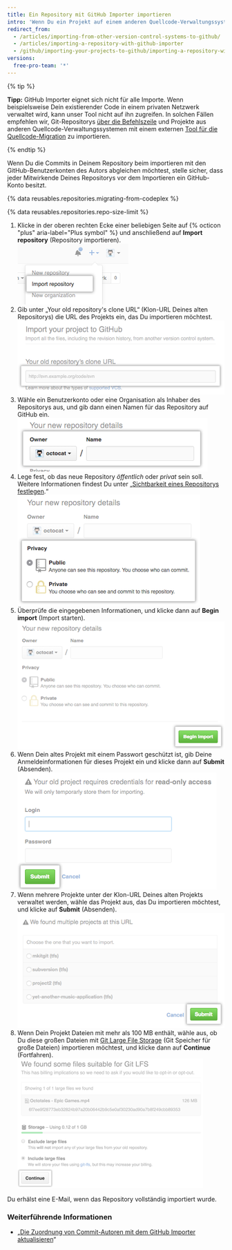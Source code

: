 ```yaml
---
title: Ein Repository mit GitHub Importer importieren
intro: 'Wenn Du ein Projekt auf einem anderen Quellcode-Verwaltungssystem verwaltest, kannst Du es mit dem Tool GitHub Importer automatisch in GitHub importieren.'
redirect_from:
  - /articles/importing-from-other-version-control-systems-to-github/
  - /articles/importing-a-repository-with-github-importer
  - /github/importing-your-projects-to-github/importing-a-repository-with-github-importer
versions:
  free-pro-team: '*'
---
```

{% tip %}

**Tipp:** GitHub Importer eignet sich nicht für alle Importe. Wenn beispielsweise Dein existierender Code in einem privaten Netzwerk verwaltet wird, kann unser Tool nicht auf ihn zugreifen. In solchen Fällen empfehlen wir, Git-Repositorys [über die Befehlszeile](/articles/importing-a-git-repository-using-the-command-line) und Projekte aus anderen Quellcode-Verwaltungssystemen mit einem externen [Tool für die Quellcode-Migration](/articles/source-code-migration-tools) zu importieren.

{% endtip %}

Wenn Du die Commits in Deinem Repository beim importieren mit den GitHub-Benutzerkonten des Autors abgleichen möchtest, stelle sicher, dass jeder Mitwirkende Deines Repositorys vor dem Importieren ein GitHub-Konto besitzt.

{% data reusables.repositories.migrating-from-codeplex %}

{% data reusables.repositories.repo-size-limit %}

1. Klicke in der oberen rechten Ecke einer beliebigen Seite auf {% octicon "plus" aria-label="Plus symbol" %} und anschließend auf **Import repository** (Repository importieren). ![Option „Import repository“ (Repository importieren) im Menü für neue Repositorys](/assets/images/help/importer/import-repository.png)
2. Gib unter „Your old repository's clone URL“ (Klon-URL Deines alten Repositorys) die URL des Projekts ein, das Du importieren möchtest. ![Textfeld für die URL des importierten Repositorys](/assets/images/help/importer/import-url.png)
3. Wähle ein Benutzerkonto oder eine Organisation als Inhaber des Repositorys aus, und gib dann einen Namen für das Repository auf GitHub ein. ![Menü für Repository-Inhaber und Feld für den Repository-Namen](/assets/images/help/importer/import-repo-owner-name.png)
4. Lege fest, ob das neue Repository *öffentlich* oder *privat* sein soll. Weitere Informationen findest Du unter „[Sichtbarkeit eines Repositorys festlegen](/articles/setting-repository-visibility).“ ![Optionsfelder für öffentliches oder privates Repository](/assets/images/help/importer/import-public-or-private.png)
5. Überprüfe die eingegebenen Informationen, und klicke dann auf **Begin import** (Import starten). ![Schaltfläche „Begin import“ (Import starten)](/assets/images/help/importer/begin-import-button.png)
6. Wenn Dein altes Projekt mit einem Passwort geschützt ist, gib Deine Anmeldeinformationen für dieses Projekt ein und klicke dann auf **Submit** (Absenden). ![Passwortformular und Schaltfläche „Submit“ (Absenden) für passwortgeschützte Projekte](/assets/images/help/importer/submit-old-credentials-importer.png)
7. Wenn mehrere Projekte unter der Klon-URL Deines alten Projekts verwaltet werden, wähle das Projekt aus, das Du importieren möchtest, und klicke auf **Submit** (Absenden). ![Liste der zu importierenden Projekte und Schaltfläche „Submit“ (Absenden)](/assets/images/help/importer/choose-project-importer.png)
8. Wenn Dein Projekt Dateien mit mehr als 100 MB enthält, wähle aus, ob Du diese großen Dateien mit [Git Large File Storage](/articles/versioning-large-files) (Git Speicher für große Dateien) importieren möchtest, und klicke dann auf **Continue** (Fortfahren). ![Menü „Git Large File Storage" (Git Große Dateien Speicher) und Schaltfläche „Continue“ (Fortfahren)](/assets/images/help/importer/select-gitlfs-importer.png)

Du erhälst eine E-Mail, wenn das Repository vollständig importiert wurde.

### Weiterführende Informationen

- „[Die Zuordnung von Commit-Autoren mit dem GitHub Importer aktualisieren](/articles/updating-commit-author-attribution-with-github-importer)“
